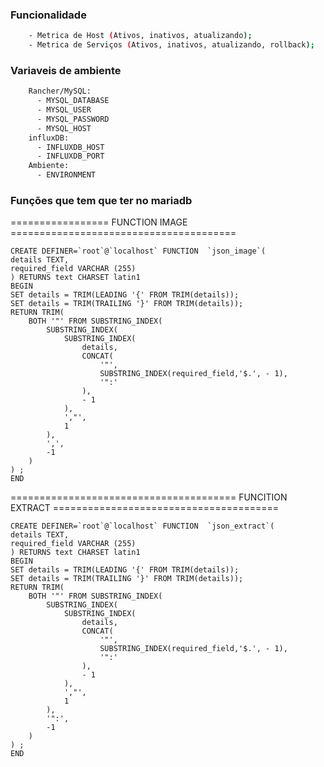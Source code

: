 ### Funcionalidade
```sh
    - Metrica de Host (Ativos, inativos, atualizando);
    - Metrica de Serviços (Ativos, inativos, atualizando, rollback);
```
### Variaveis de ambiente
```sh
    Rancher/MySQL:
      - MYSQL_DATABASE
      - MYSQL_USER
      - MYSQL_PASSWORD
      - MYSQL_HOST
    influxDB:
      - INFLUXDB_HOST
      - INFLUXDB_PORT
    Ambiente:
      - ENVIRONMENT
```
### Funções que tem que ter no mariadb
================= FUNCTION IMAGE =======================================
```
CREATE DEFINER=`root`@`localhost` FUNCTION  `json_image`(
details TEXT,
required_field VARCHAR (255)
) RETURNS text CHARSET latin1
BEGIN
SET details = TRIM(LEADING '{' FROM TRIM(details));
SET details = TRIM(TRAILING '}' FROM TRIM(details));
RETURN TRIM(
    BOTH '"' FROM SUBSTRING_INDEX(
        SUBSTRING_INDEX(
            SUBSTRING_INDEX(
                details,
                CONCAT(
                    '"',
                    SUBSTRING_INDEX(required_field,'$.', - 1),
                    '":'
                ),
                - 1
            ),
            ',"',
            1
        ),
        ',',
        -1
    )
) ;
END
```

======================================= FUNCITION EXTRACT =======================================
```
CREATE DEFINER=`root`@`localhost` FUNCTION  `json_extract`(
details TEXT,
required_field VARCHAR (255)
) RETURNS text CHARSET latin1
BEGIN
SET details = TRIM(LEADING '{' FROM TRIM(details));
SET details = TRIM(TRAILING '}' FROM TRIM(details));
RETURN TRIM(
    BOTH '"' FROM SUBSTRING_INDEX(
        SUBSTRING_INDEX(
            SUBSTRING_INDEX(
                details,
                CONCAT(
                    '"',
                    SUBSTRING_INDEX(required_field,'$.', - 1),
                    '":'
                ),
                - 1
            ),
            ',"',
            1
        ),
        '":',
        -1
    )
) ;
END
```
